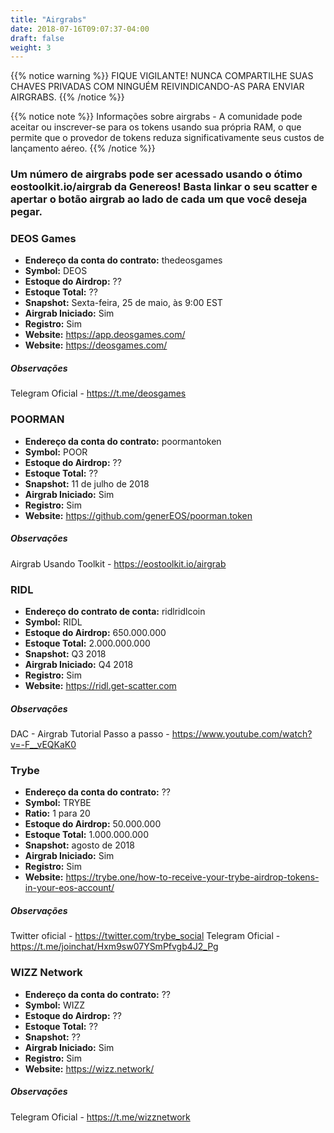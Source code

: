 ```yaml
---
title: "Airgrabs"
date: 2018-07-16T09:07:37-04:00
draft: false
weight: 3
---
```


{{% notice warning %}}
FIQUE VIGILANTE! NUNCA COMPARTILHE SUAS CHAVES PRIVADAS COM NINGUÉM REIVINDICANDO-AS PARA ENVIAR AIRGRABS. 
{{% /notice %}}

{{% notice note %}}
Informações sobre airgrabs - 
A comunidade pode aceitar ou inscrever-se para os tokens usando sua própria RAM, o que permite que o provedor de tokens reduza significativamente seus custos de lançamento aéreo. 
{{% /notice %}}

### Um número de airgrabs pode ser acessado usando o ótimo eostoolkit.io/airgrab da Genereos! Basta linkar o seu scatter e apertar o botão airgrab ao lado de cada um que você deseja pegar. 

### DEOS Games

 * __Endereço da conta do contrato:__ thedeosgames
 * __Symbol:__ DEOS
 * __Estoque do Airdrop:__ ??
 * __Estoque Total:__ ??
 * __Snapshot:__ Sexta-feira, 25 de maio, às 9:00 EST
 * __Airgrab Iniciado:__ Sim
 * __Registro:__ Sim
 * __Website:__ https://app.deosgames.com/
 * __Website:__ https://deosgames.com/
 
##### Observações
Telegram Oficial - https://t.me/deosgames



### POORMAN 

 * __Endereço da conta do contrato:__ poormantoken
 * __Symbol:__ POOR
 * __Estoque do Airdrop:__ ??
 * __Estoque Total:__ ??
 * __Snapshot:__ 11 de julho de 2018
 * __Airgrab Iniciado:__ Sim
 * __Registro:__ Sim
 * __Website:__ https://github.com/generEOS/poorman.token
 
##### Observações
Airgrab Usando Toolkit - https://eostoolkit.io/airgrab


### RIDL

 * __Endereço do contrato de conta:__ ridlridlcoin
 * __Symbol:__ RIDL
 * __Estoque do Airdrop:__ 650.000.000
 * __Estoque Total:__ 2.000.000.000
 * __Snapshot:__ Q3 2018
 * __Airgrab Iniciado:__ Q4 2018
 * __Registro:__ Sim
 * __Website:__ https://ridl.get-scatter.com
 
##### Observações
DAC - 
Airgrab Tutorial Passo a passo - https://www.youtube.com/watch?v=-F__vEQKaK0

### Trybe
 * __Endereço da conta do contrato:__ ??
 * __Symbol:__ TRYBE
 * __Ratio:__ 1 para 20
 * __Estoque do Airdrop:__ 50.000.000
 * __Estoque Total:__ 1.000.000.000
 * __Snapshot:__ agosto de 2018	
 * __Airgrab Iniciado:__ Sim
 * __Registro:__ Sim
 * __Website:__ https://trybe.one/how-to-receive-your-trybe-airdrop-tokens-in-your-eos-account/
 
##### Observações
Twitter oficial - https://twitter.com/trybe_social
Telegram Oficial - https://t.me/joinchat/Hxm9sw07YSmPfvgb4J2_Pg

### WIZZ Network

 * __Endereço da conta do contrato:__ ??
 * __Symbol:__ WIZZ
 * __Estoque do Airdrop:__ ??
 * __Estoque Total:__ ??
 * __Snapshot:__ ??
 * __Airgrab Iniciado:__ Sim
 * __Registro:__ Sim
 * __Website:__ https://wizz.network/
 
##### Observações
Telegram Oficial - https://t.me/wizznetwork


 
